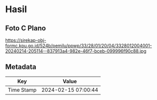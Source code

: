 # Hasil

## Foto C Plano

https://sirekap-obj-formc.kpu.go.id/524b/pemilu/ppwp/33/28/01/20/04/3328012004001-20240214-205114--837913a4-982e-46f7-bceb-099996f90c88.jpg


## Metadata

| Key        | Value               |
| ---------- | ------------------- |
| Time Stamp | 2024-02-15 07:00:44 |



